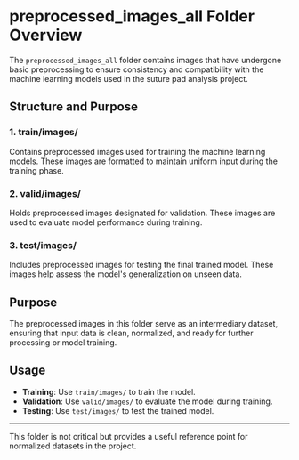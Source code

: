 # preprocessed_images_all Folder Overview

The `preprocessed_images_all` folder contains images that have undergone basic preprocessing to ensure consistency and compatibility with the machine learning models used in the suture pad analysis project.

## Structure and Purpose

### 1. **train/images/**
Contains preprocessed images used for training the machine learning models. These images are formatted to maintain uniform input during the training phase.

### 2. **valid/images/**
Holds preprocessed images designated for validation. These images are used to evaluate model performance during training.

### 3. **test/images/**
Includes preprocessed images for testing the final trained model. These images help assess the model's generalization on unseen data.

## Purpose
The preprocessed images in this folder serve as an intermediary dataset, ensuring that input data is clean, normalized, and ready for further processing or model training.

## Usage
- **Training**: Use `train/images/` to train the model.
- **Validation**: Use `valid/images/` to evaluate the model during training.
- **Testing**: Use `test/images/` to test the trained model.

---

This folder is not critical but provides a useful reference point for normalized datasets in the project.
